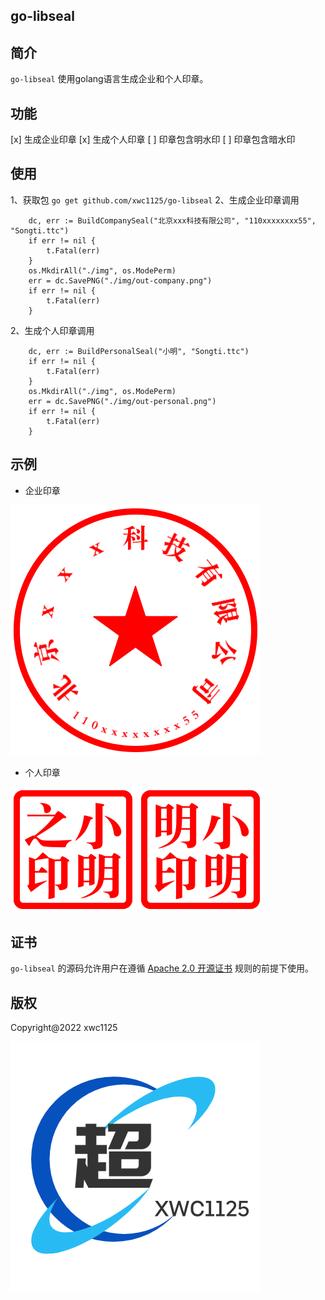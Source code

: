 ## go-libseal

## 简介

`go-libseal` 使用golang语言生成企业和个人印章。

## 功能

[x] 生成企业印章
[x] 生成个人印章
[ ] 印章包含明水印
[ ] 印章包含暗水印

## 使用

1、获取包 `go get github.com/xwc1125/go-libseal`
2、生成企业印章调用

```
    dc, err := BuildCompanySeal("北京xxx科技有限公司", "110xxxxxxxx55", "Songti.ttc")
	if err != nil {
		t.Fatal(err)
	}
	os.MkdirAll("./img", os.ModePerm)
	err = dc.SavePNG("./img/out-company.png")
	if err != nil {
		t.Fatal(err)
	}
```

2、生成个人印章调用

```
	dc, err := BuildPersonalSeal("小明", "Songti.ttc")
    if err != nil {
        t.Fatal(err)
    }
    os.MkdirAll("./img", os.ModePerm)
    err = dc.SavePNG("./img/out-personal.png")
    if err != nil {
        t.Fatal(err)
    }
```

## 示例

- 企业印章

![企业印章](./img/out-company.png)

- 个人印章

![小明印章](./img/out-personal.png)
![小明印章](./img/out-personal2.png)

## 证书

`go-libseal` 的源码允许用户在遵循 [Apache 2.0 开源证书](LICENSE) 规则的前提下使用。

## 版权

Copyright@2022 xwc1125

![xwc1125](./logo.png)
